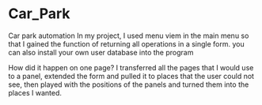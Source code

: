 # Car_Park
Car park automation
In my project, I used menu viem in the main menu so that I gained the function of returning all operations in a single form.
you can also install your own user database into the program

How did it happen on one page?
I transferred all the pages that I would use to a panel, extended the form and pulled it to places that the user could not see, 
then played with the positions of the panels and turned them into the places I wanted.

